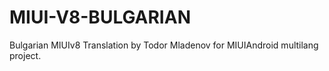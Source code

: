 # MIUI-V8-BULGARIAN
Bulgarian MIUIv8 Translation by Todor Mladenov for MIUIAndroid multilang project.
